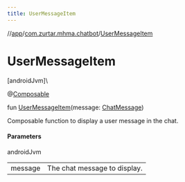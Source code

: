 ```yaml
---
title: UserMessageItem
---
```

//[app](../../index.html)/[com.zurtar.mhma.chatbot](index.html)/[UserMessageItem](-user-message-item.html)



# UserMessageItem



[androidJvm]\




@[Composable](https://developer.android.com/reference/kotlin/androidx/compose/runtime/Composable.html)



fun [UserMessageItem](-user-message-item.html)(message: [ChatMessage](../com.zurtar.mhma.data/-chat-message/index.html))



Composable function to display a user message in the chat.



#### Parameters


androidJvm

| | |
|---|---|
| message | The chat message to display. |



